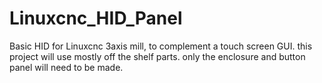 # Linuxcnc_HID_Panel
Basic HID for Linuxcnc 3axis mill, to complement  a touch screen GUI.
this project will use mostly off the shelf parts.
only the enclosure and button panel will need to be made.
